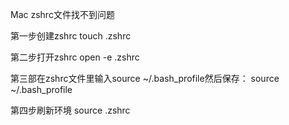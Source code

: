 Mac zshrc文件找不到问题

第一步创建zshrc
touch .zshrc

第二步打开zshrc
open -e .zshrc

第三部在zshrc文件里输入source ~/.bash_profile然后保存：
source ~/.bash_profile

第四步刷新环境
source .zshrc


